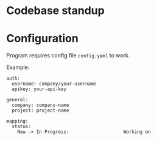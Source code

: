 # Codebase standup

# Configuration
Program requires config file `config.yaml` to work.

Example:
```
auth:
  username: company/your-username
  apikey: your-api-key

general:
  company: company-name
  project: project-name

mapping:
  status:
    New -> In Progress:                    Working on
```

